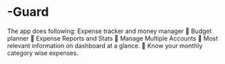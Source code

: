 # -Guard
The app does following: Expense tracker and money manager  Budget planner  Expense Reports and Stats  Manage Multiple Accounts  Most relevant information on dashboard at a glance.  Know your monthly category wise expenses.
